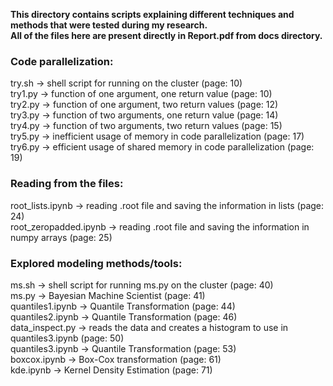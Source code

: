 **This directory contains scripts explaining different techniques and methods that were tested during my research.**\
**All of the files here are present directly in Report.pdf from docs directory.**

### Code parallelization:
try.sh -> shell script for running on the cluster (page: 10)\
try1.py -> function of one argument, one return value (page: 10)\
try2.py -> function of one argument, two return values (page: 12)\
try3.py -> function of two arguments, one return value (page: 14)\
try4.py -> function of two arguments, two return values (page: 15)\
try5.py -> inefficient usage of memory in code parallelization (page: 17)\
try6.py -> efficient usage of shared memory in code parallelization (page: 19)

### Reading from the files:
root_lists.ipynb -> reading .root file and saving the information in lists (page: 24)\
root_zeropadded.ipynb -> reading .root file and saving the information in numpy arrays (page: 25)

### Explored modeling methods/tools:
ms.sh -> shell script for running ms.py on the cluster (page: 40)\
ms.py -> Bayesian Machine Scientist (page: 41)\
quantiles1.ipynb -> Quantile Transformation (page: 44)\
quantiles2.ipynb -> Quantile Transformation (page: 46)\
data_inspect.py -> reads the data and creates a histogram to use in quantiles3.ipynb (page: 50)\
quantiles3.ipynb -> Quantile Transformation (page: 53)\
boxcox.ipynb -> Box-Cox transformation (page: 61)\
kde.ipynb -> Kernel Density Estimation (page: 71)


